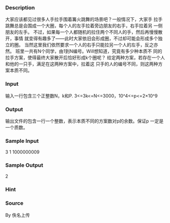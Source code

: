 
### Description
大家应该都见过很多人手拉手围着篝火跳舞的场景吧？一般情况下，大家手
拉手跳舞总是会围成一个大圈，每个人的左手拉着旁边朋友的右手，右手拉着另
一侧朋友的左手。
不过，如果每一个人都随机的拉住两个不同人的手，然后再慢慢散开，事情
就变得有趣多了——此时大家依旧会形成圈，不过却可能会形成多个独立的圈。
当然这里我们依然要求一个人的右手只能拉另一个人的左手，反之亦然。
班里一共有N个同学，由1到N编号。Will想知道，究竟有多少种本质不
同的拉手方案，使得最终大家散开后恰好形成k个圈呢？
给定两种方案，若存在一个人和他的一只手，满足在这两种方案中，拉着这
只手的人的编号不同，则这两种方案本质不同。
### Input
输入一行包含三个正整数N，k和P.
3<=3k<=N<=3000，10^4<=p<=2×10^9
### Output
输出文件的包含一行一个整数，表示本质不同的方案数对p的余数。保证p
一定是一个质数。
### Sample Input
3 1 1000000009 
### Sample Output
2
### Hint

### Source
By 佚名上传